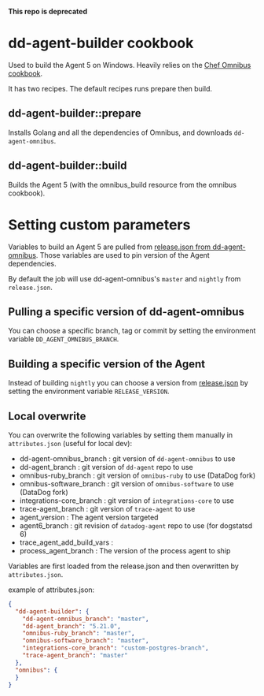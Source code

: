 **This repo is deprecated**

dd-agent-builder cookbook
=========================

Used to build the Agent 5 on Windows. Heavily relies on the [Chef Omnibus cookbook](https://github.com/chef-cookbooks/omnibus).

It has two recipes. The default recipes runs prepare then build.

## dd-agent-builder::prepare

Installs Golang and all the dependencies of Omnibus, and downloads `dd-agent-omnibus`.


## dd-agent-builder::build

Builds the Agent 5 (with the omnibus_build resource from the omnibus cookbook).


Setting custom parameters
=========================

Variables to build an Agent 5 are pulled from [release.json from
dd-agent-omnibus](https://github.com/DataDog/dd-agent-omnibus/blob/master/release.json).
Those variables are used to pin version of the Agent dependencies.

By default the job will use dd-agent-omnibus's `master` and `nightly` from `release.json`.

## Pulling a specific version of dd-agent-omnibus

You can choose a specific branch, tag or commit by setting the environment
variable `DD_AGENT_OMNIBUS_BRANCH`.

## Building a specific version of the Agent

Instead of building `nightly` you can choose a version from
[release.json](https://github.com/DataDog/dd-agent-omnibus/blob/master/release.json)
by setting the environment variable `RELEASE_VERSION`.

## Local overwrite

You can overwrite the following variables by setting them manually in
`attributes.json` (useful for local dev):

- dd-agent-omnibus_branch    : git version of `dd-agent-omnibus` to use
- dd-agent_branch            : git version of `dd-agent` repo to use
- omnibus-ruby_branch        : git version of `omnibus-ruby` to use (DataDog fork)
- omnibus-software_branch    : git version of `omnibus-software` to use (DataDog fork)
- integrations-core_branch   : git version of `integrations-core` to use
- trace-agent_branch         : git version of `trace-agent` to use
- agent_version              : The agent version targeted
- agent6_branch              : git revision of `datadog-agent` repo to use (for dogstatsd 6)
- trace_agent_add_build_vars :
- process_agent_branch       : The version of the process agent to ship

Variables are first loaded from the release.json and then overwritten by `attributes.json`.

example of attributes.json:

```json
{
  "dd-agent-builder": {
    "dd-agent-omnibus_branch": "master",
    "dd-agent_branch": "5.21.0",
    "omnibus-ruby_branch": "master",
    "omnibus-software_branch": "master",
    "integrations-core_branch": "custom-postgres-branch",
    "trace-agent_branch": "master"
  },
  "omnibus": {
  }
}
```
